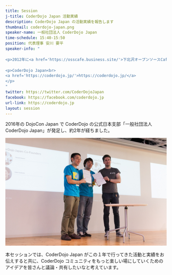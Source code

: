 ```yaml
---
title: Session
j-title: CoderDojo Japan 活動実績
description: CoderDojo Japan の活動実績を報告します
thumbnail: coderdojo-japan.png
speaker-name: 一般社団法人 CoderDojo Japan
time-schedule: 15:40-15:50
position: 代表理事 安川 要平
speaker-info: "

<p>2012年に<a href='https://osscafe.business.site/'>下北沢オープンソースCafe</a>のメンバーと共に<a href='https://www.facebook.com/note.php?note_id=321408997945053&id=204862942932993'>アジア初の CoderDojo</a> を立ち上げ、当時から現在に到るまで CoderDojo コミュニティをより楽しくしていくためのコミットを続けています。</p>

<p>CoderDojo Japan<br>
<a href='https://coderdojo.jp/'>https://coderdojo.jp/</a>
</p>
"
twitter: https://twitter.com/CoderDojoJapan
facebook: https://facebook.com/coderdojo.jp
url-link: https://coderdojo.jp
layout: session
---
```


2016年の DojoCon Japan で CoderDojo の公式日本支部「一般社団法人 CoderDojo Japan」が発足し、約2年が経ちました。

[![一般社団法人 CoderDojo Japan 調印式](/img/2016-09-04-thumbnail.jpg)](http://dojocon2016.coderdojo.jp/2016/09/04/coderdojo-japan-was-established.html)

本セッションでは、CoderDojo Japan がこの１年で行ってきた活動と実績をお伝えすると共に、CoderDojo コミュニティをもっと楽しい場にしていくためのアイデアを皆さんと議論・共有したいなと考えています。

